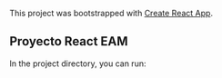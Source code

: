This project was bootstrapped with [Create React App](https://github.com/facebook/create-react-app).

## Proyecto React EAM

In the project directory, you can run:


